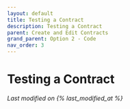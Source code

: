 ```yaml
---
layout: default
title: Testing a Contract
description: Testing a Contract
parent: Create and Edit Contracts
grand_parent: Option 2 - Code
nav_order: 3
---
```


# Testing a Contract
*Last modified on {% last_modified_at %}*